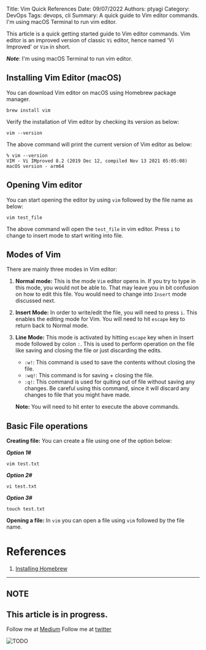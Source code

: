 Title: Vim Quick References
Date: 09/07/2022
Authors: ptyagi
Category: DevOps
Tags: devops, cli
Summary: A quick guide to Vim editor commands. I'm using macOS Terminal to run vim editor.



This article is a quick getting started guide to Vim editor commands. Vim editor is an improved version of classic `Vi` editor, hence named 'Vi Improved' or `Vim` in short.

__*Note*__: I'm using macOS Terminal to run vim editor.

## Installing Vim Editor (macOS)

You can download Vim editor on macOS using Homebrew package manager.

```
brew install vim
```

Verify the installation of Vim editor by checking its version as below:

```
vim --version
```

The above command will print the current version of Vim editor as below:

```
% vim --version
VIM - Vi IMproved 8.2 (2019 Dec 12, compiled Nov 13 2021 05:05:08)
macOS version - arm64
```

## Opening Vim editor

You can start opening the editor by using `vim` followed by the file name as below:

```
vim test_file
```
The above command will open the `test_file` in vim editor. Press `i` to change to insert mode to start writing into file.

## Modes of Vim

There are mainly three modes in Vim editor:

1. **Normal mode:** This is the mode `Vim` editor opens in. If you try to type in this mode, you would not be able to. That may leave you in bit confusion on how to edit this file. You would need to change into `Insert` mode discussed next.

2. **Insert Mode:** In order to write/edit the file, you will need to press `i`. This enables the editing mode for Vim. You will need to hit `escape` key to return back to Normal mode.

3. **Line Mode:** This mode is activated by hitting `escape` key when in Insert mode followed by colon `:`. This is used to perform operation on the file like saving and closing the file or just discarding the edits. 
    - `:w!`: This command is used to save the contents without closing the file.
    - `:wq!`: This command is for saving + closing the file.
    - `:q!`: This command is used for quiting out of file without saving any changes. Be careful using this command, since it will discard any changes to file that you might have made.

    **Note:** You will need to hit enter to execute the above commands.

## Basic File operations

**Creating file:** You can create a file using one of the option below:

***Option 1#***
```
vim test.txt
```

***Option 2#***
```
vi test.txt
```

***Option 3#***
```
touch test.txt
```

**Opening a file:** In `vim` you can open a file using `vim` followed by the file name.



# References

1. [Installing Homebrew](https://formulae.brew.sh/formula/vim)


---
## NOTE
This article is in progress.
---

Follow me at [Medium](https://medium.com/@ptyagicodecamp)
Follow me at [twitter](https://twitter.com/ptyagi13)

![TODO]({attach}../../images/flutter/TODO.jpg)
